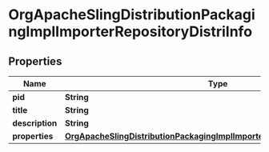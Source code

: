 
# OrgApacheSlingDistributionPackagingImplImporterRepositoryDistriInfo

## Properties
Name | Type | Description | Notes
------------ | ------------- | ------------- | -------------
**pid** | **String** |  |  [optional]
**title** | **String** |  |  [optional]
**description** | **String** |  |  [optional]
**properties** | [**OrgApacheSlingDistributionPackagingImplImporterRepositoryDistriProperties**](OrgApacheSlingDistributionPackagingImplImporterRepositoryDistriProperties.md) |  |  [optional]



